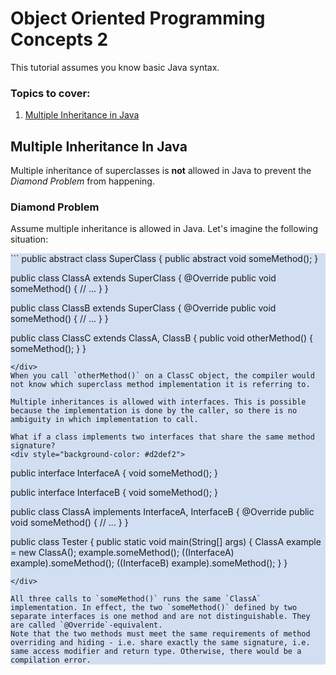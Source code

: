 # Object Oriented Programming Concepts 2

This tutorial assumes you know basic Java syntax.

### Topics to cover:
1. [Multiple Inheritance in Java](http://www.nami.kim/#!/tech/oop_concepts2#multipleinheritanceinjava)

## Multiple Inheritance In Java
Multiple inheritance of superclasses is **not** allowed in Java to prevent the *Diamond Problem* from happening.

### Diamond Problem
Assume multiple inheritance is allowed in Java. Let's imagine the following situation:
<div style="background-color: #d2def2">
```
public abstract class SuperClass {
	public abstract void someMethod();
}

public class ClassA extends SuperClass {
	@Override
	public void someMethod() {
		// ...
	}
}

public class ClassB extends SuperClass {
	@Override
	public void someMethod() {
		// ...
	}
}

public class ClassC extends ClassA, ClassB {
	public void otherMethod() {
		someMethod();
	}
}
```
</div>
When you call `otherMethod()` on a ClassC object, the compiler would not know which superclass method implementation it is referring to.

Multiple inheritances is allowed with interfaces. This is possible because the implementation is done by the caller, so there is no ambiguity in which implementation to call.

What if a class implements two interfaces that share the same method signature?
<div style="background-color: #d2def2">
```
public interface InterfaceA {
	void someMethod();
}

public interface InterfaceB {
	void someMethod();
}

public class ClassA implements InterfaceA, InterfaceB {
	@Override
	public void someMethod() {
		// ...
	}
}

public class Tester {
	public static void main(String[] args) {
		ClassA example = new ClassA();
		example.someMethod();
		((InterfaceA) example).someMethod();
		((InterfaceB) example).someMethod();
	}
}
```
</div>

All three calls to `someMethod()` runs the same `ClassA` implementation. In effect, the two `someMethod()` defined by two separate interfaces is one method and are not distinguishable. They are called `@Override`-equivalent.
Note that the two methods must meet the same requirements of method overriding and hiding - i.e. share exactly the same signature, i.e. same access modifier and return type. Otherwise, there would be a compilation error.
